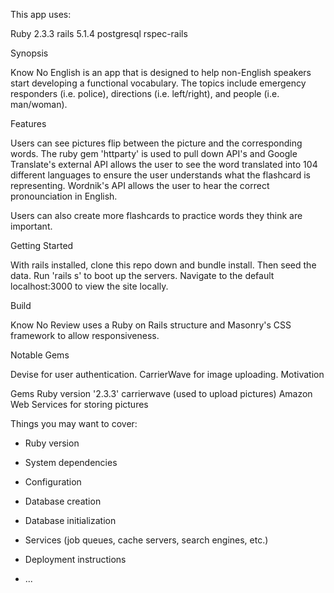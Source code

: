 

This app uses:

Ruby 2.3.3
rails 5.1.4
postgresql
rspec-rails

Synopsis

Know No English is an app that is designed to help non-English speakers start developing a functional vocabulary. The topics include emergency responders (i.e. police), directions (i.e. left/right), and people (i.e. man/woman).

Features

Users can see pictures flip between the picture and the corresponding words. The ruby gem 'httparty' is used to pull down API's and Google Translate's external API allows the user to see the word translated into 104 different languages to ensure the user understands what the flashcard is representing. Wordnik's API allows the user to hear the correct pronounciation in English.

Users can also create more flashcards to practice words they think are important.

Getting Started

With rails installed, clone this repo down and bundle install. Then seed the data. Run 'rails s' to boot up the servers. Navigate to the default localhost:3000 to view the site locally.

Build

Know No Review uses a Ruby on Rails structure and Masonry's CSS framework to allow responsiveness.

Notable Gems

Devise for user authentication.
CarrierWave for image uploading.
Motivation

Gems
Ruby version '2.3.3'
carrierwave (used to upload pictures)
Amazon Web Services for storing pictures

Things you may want to cover:

* Ruby version

* System dependencies

* Configuration

* Database creation

* Database initialization


* Services (job queues, cache servers, search engines, etc.)

* Deployment instructions

* ...

